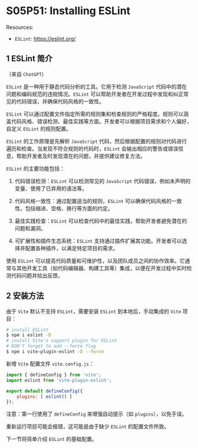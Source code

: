 # S05P51: Installing ESLint



Resources:

- `ESLint`: https://eslint.org/



## 1 ESLint 简介

（来自 `ChatGPT`）

`ESLint` 是一种用于静态代码分析的工具。它用于检测 `JavaScript` 代码中的潜在问题和编码规范的违规情况。`ESLint` 可以帮助开发者在开发过程中发现和纠正常见的代码错误，并确保代码风格的一致性。

`ESLint` 可以通过配置文件指定所需的规则集和检查规则的严格程度。规则可以涵盖代码风格、错误检测、最佳实践等方面。开发者可以根据项目需求和个人偏好，自定义 `ESLint` 的规则配置。

`ESLint` 的工作原理是先解析 `JavaScript` 代码，然后根据配置的规则对代码进行遍历和检查。当发现不符合规则的代码时，`ESLint` 会输出相应的警告或错误信息，帮助开发者及时发现潜在的问题，并提供建议修复方法。

`ESLint` 的主要功能包括：

1. 代码错误检测：`ESLint` 可以检测常见的 `JavaScript` 代码错误，例如未声明的变量、使用了已弃用的语法等。

2. 代码风格一致性：通过配置适当的规则，`ESLint` 可以确保代码风格的一致性，包括缩进、空格、换行等方面的约定。

3. 最佳实践检查：`ESLint` 可以检查代码中的最佳实践，帮助开发者避免潜在的问题和漏洞。

4. 可扩展性和插件生态系统：`ESLint` 支持通过插件扩展其功能。开发者可以选择并配置各种插件，以满足特定项目的需求。

使用 `ESLint` 可以提高代码质量和可维护性，以及团队成员之间的协作效率。它通常与其他开发工具（如代码编辑器、构建工具等）集成，以便在开发过程中实时检测代码问题并给出反馈。



## 2 安装方法

由于 `Vite` 默认不支持 `ESLint`，需要安装 `ESLint` 到本地后，手动集成的 `Vite` 项目：

```bash
# install ESLint
$ npm i eslint -D
# install Vite's support plugin for ESLint
# DON'T forget to add --force flag
$ npm i vite-plugin-eslint -D --force
```

新增 `Vite` 配置文件 `vite.config.js`：

```js
import { defineConfig } from 'vite';
import eslint from 'vite-plugin-eslint';

export default defineConfig({
    plugins: [ eslint() ]
});
```

注意：第一行使用了 `defineConfig` 来增强自动提示（如 `plugins`），以免手误。

重新运行项目可能会报错，这可能是由于缺少 `ESLint` 的配置文件所致。

下一节将简单介绍 `ESLint` 的基础配置。